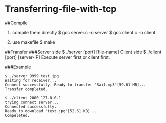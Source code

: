 # Transferring-file-with-tcp

##Compile
1. compile them directly
    $ gcc server.c -o server
    $ gcc client.c -o client

2. use makefile
    $ make

##Transfer
###Server side $ ./server [port] [file-name]
Client side $ ./client [port] [server-IP]
Execute server first or client first.

###Example
```shell=
$ ./server 9999 test.jpg
Waiting for receiver...
Connect successfully. Ready to transfer 'Sail.mp3'[59.61 MB]...
Transfer completed.
```

```shell=
$ ./client 2000 127.0.0.1
trying connect server...
Connected successfully.
Ready to download 'test.jpg'[52.61 KB]...
Compeleted.
```
